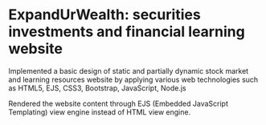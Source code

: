 # ExpandUrWealth: securities investments and financial learning website 

Implemented a basic design of static and partially dynamic stock market and learning resources website by applying various web technologies such as HTML5, EJS, CSS3, Bootstrap, JavaScript, Node.js

Rendered the website content through EJS (Embedded JavaScript Templating) view engine instead of HTML view engine. 
